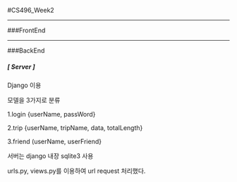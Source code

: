 #CS496_Week2

------------
###FrontEnd






------------
###BackEnd

##### [ Server ]
Django 이용

모델을 3가지로 분류

1.login {userName, passWord}

2.trip {userName, tripName, data, totalLength}

3.friend (userName, userFriend}

서버는 django 내장 sqlite3 사용

urls.py, views.py를 이용하여 url request 처리했다.
